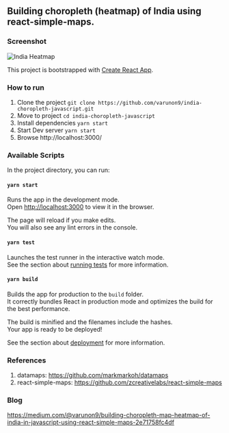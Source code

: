## Building choropleth (heatmap) of India using react-simple-maps.

### Screenshot

![India Heatmap](./screenshots/india-heatmap.png)

This project is bootstrapped with [Create React App](https://github.com/facebook/create-react-app).

### How to run

1. Clone the project `git clone https://github.com/varunon9/india-choropleth-javascript.git`
2. Move to project `cd india-choropleth-javascript`
3. Install dependencies `yarn start`
4. Start Dev server `yarn start`
5. Browse http://localhost:3000/

### Available Scripts

In the project directory, you can run:

#### `yarn start`

Runs the app in the development mode.<br />
Open [http://localhost:3000](http://localhost:3000) to view it in the browser.

The page will reload if you make edits.<br />
You will also see any lint errors in the console.

#### `yarn test`

Launches the test runner in the interactive watch mode.<br />
See the section about [running tests](https://facebook.github.io/create-react-app/docs/running-tests) for more information.

#### `yarn build`

Builds the app for production to the `build` folder.<br />
It correctly bundles React in production mode and optimizes the build for the best performance.

The build is minified and the filenames include the hashes.<br />
Your app is ready to be deployed!

See the section about [deployment](https://facebook.github.io/create-react-app/docs/deployment) for more information.

### References

1. datamaps: https://github.com/markmarkoh/datamaps
2. react-simple-maps: https://github.com/zcreativelabs/react-simple-maps

### Blog

https://medium.com/@varunon9/building-choropleth-map-heatmap-of-india-in-javascript-using-react-simple-maps-2e71758fc4df
